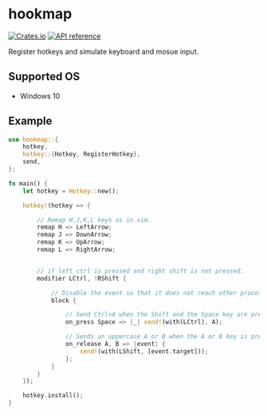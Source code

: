 # hookmap

[![Crates.io](https://img.shields.io/crates/v/hookmap.svg)](https://crates.io/crates/hookmap)
[![API reference](https://docs.rs/hookmap/badge.svg)](https://docs.rs/hookmap)

Register hotkeys and simulate keyboard and mosue input.

## Supported OS

* Windows 10

## Example

```rust
use hookmap::{
    hotkey,
    hotkey::{Hotkey, RegisterHotkey},
    send,
};

fn main() {
    let hotkey = Hotkey::new();

    hotkey!(hotkey => {

        // Remap H,J,K,L keys as in vim.
        remap H => LeftArrow;
        remap J => DownArrow;
        remap K => UpArrow;
        remap L => RightArrow;


        // if left ctrl is pressed and right shift is not pressed.
        modifier LCtrl, !RShift {

            // Disable the event so that it does not reach other processes.
            block {

                // Send Ctrl+A when the Shift and the Space key are pressed.
                on_press Space => |_| send!(with(LCtrl), A);

                // Sends an uppercase A or B when the A or B key is pressed.
                on_release A, B => |event| {
                    send!(with(LShift, [event.target]));
                };
            }
        }
    });

    hotkey.install();
}
```
